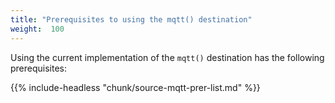 ```yaml
---
title: "Prerequisites to using the mqtt() destination"
weight:  100
---
```

<!-- DISCLAIMER: This file is based on the syslog-ng Open Source Edition documentation https://github.com/balabit/syslog-ng-ose-guides/commit/2f4a52ee61d1ea9ad27cb4f3168b95408fddfdf2 and is used under the terms of The syslog-ng Open Source Edition Documentation License. The file has been modified by Axoflow. -->

Using the current implementation of the `mqtt()` destination has the following prerequisites:

{{% include-headless "chunk/source-mqtt-prer-list.md" %}}
